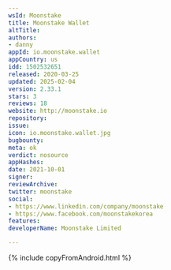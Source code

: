 ```yaml
---
wsId: Moonstake
title: Moonstake Wallet
altTitle: 
authors:
- danny
appId: io.moonstake.wallet
appCountry: us
idd: 1502532651
released: 2020-03-25
updated: 2025-02-04
version: 2.33.1
stars: 3
reviews: 18
website: http://moonstake.io
repository: 
issue: 
icon: io.moonstake.wallet.jpg
bugbounty: 
meta: ok
verdict: nosource
appHashes: 
date: 2021-10-01
signer: 
reviewArchive: 
twitter: moonstake
social:
- https://www.linkedin.com/company/moonstake
- https://www.facebook.com/moonstakekorea
features: 
developerName: Moonstake Limited

---
```


{% include copyFromAndroid.html %}